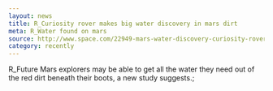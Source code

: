 ```yaml
---
layout: news
title: R_Curiosity rover makes big water discovery in mars dirt
meta: R_Water found on mars
source: http://www.space.com/22949-mars-water-discovery-curiosity-rover.html
category: recently
---
```

R_Future Mars explorers may be able to get all the water they need out of the red dirt beneath their boots, a new study suggests.;
